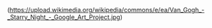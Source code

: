 (https://upload.wikimedia.org/wikipedia/commons/e/ea/Van_Gogh_-_Starry_Night_-_Google_Art_Project.jpg)
